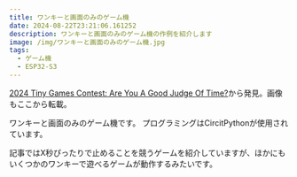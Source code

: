 ```yaml
---
title: ワンキーと画面のみのゲーム機
date: 2024-08-22T23:21:06.161252
description: ワンキーと画面のみのゲーム機の作例を紹介します
image: /img/ワンキーと画面のみのゲーム機.jpg
tags:
  - ゲーム機
  - ESP32-S3
---
```

[2024 Tiny Games Contest: Are You A Good Judge Of Time?](https://hackaday.com/2024/08/11/2024-tiny-games-contest-are-you-a-good-judge-of-time/)から発見。画像もここから転載。

ワンキーと画面のみのゲーム機です。
プログラミングはCircitPythonが使用されています。

記事ではX秒ぴったりで止めることを競うゲームを紹介していますが、ほかにもいくつかのワンキーで遊べるゲームが動作するみたいです。




